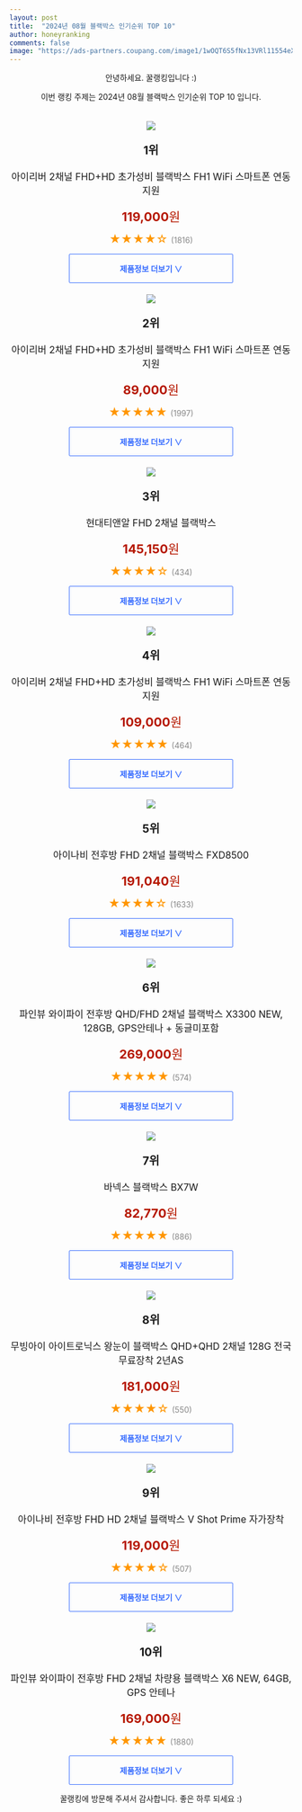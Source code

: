 ```yaml
---
layout: post
title:  "2024년 08월 블랙박스 인기순위 TOP 10"
author: honeyranking
comments: false
image: "https://ads-partners.coupang.com/image1/1wOQT6S5fNx13VRl11554eXNj6CxpyXMqNluEoAtl1H0tV0Lqq1JJKABnxxRms1TUWx1ru0_r0Pxalgqe6dw-UoYqPohf8kK5-aKvHU9aXXiziUoVTKEpH210GdmXSjAMtNLeU5UQUOn0zNVNVhlOIl5S_jMA2gddqgH8kscTrrnPp6F2IMHuSFhmCuAFVDPxICCOfXrIbV385i3TnTxk5AE7KVRYQfeEbU-YJ94azvzWyU3eoMtSmlUq6easisF_6ZVc3niZXKIxC9PsBJFlsU-dcIN_MnsUyS0LKaJO_fKustGKM6hnBWi3XKb8pcl"
---
```

<p style="text-align: center;">안녕하세요. 꿀랭킹입니다 :)</p>
<p style="text-align: center;">이번 랭킹 주제는 2024년 08월 블랙박스 인기순위 TOP 10 입니다.</p><center><img src="https://ads-partners.coupang.com/image1/1wOQT6S5fNx13VRl11554eXNj6CxpyXMqNluEoAtl1H0tV0Lqq1JJKABnxxRms1TUWx1ru0_r0Pxalgqe6dw-UoYqPohf8kK5-aKvHU9aXXiziUoVTKEpH210GdmXSjAMtNLeU5UQUOn0zNVNVhlOIl5S_jMA2gddqgH8kscTrrnPp6F2IMHuSFhmCuAFVDPxICCOfXrIbV385i3TnTxk5AE7KVRYQfeEbU-YJ94azvzWyU3eoMtSmlUq6easisF_6ZVc3niZXKIxC9PsBJFlsU-dcIN_MnsUyS0LKaJO_fKustGKM6hnBWi3XKb8pcl" style="margin-top:20px" /></center><p style="text-align: center; font-size: 20px"><b>1위</b></p><p style="text-align: center; font-size: 17px">아이리버 2채널 FHD+HD 초가성비 블랙박스 FH1 WiFi 스마트폰 연동지원</p><p style="text-align: center;"><span style="color: #b61800; font-size: 22px;"><b>119,000</b>원</span></p><p style="text-align: center;"><span style="color: #ff9600; font-size: 20px;">★★★★☆ </span><span style="color: #878787;">(1816)</span></p><center><a href="https://link.coupang.com/re/AFFSDP?lptag=AF3899140&subid=honeyrank&pageKey=8003278378&itemId=22296900975&vendorItemId=89342459505&traceid=V0-153-68fa306cd0fb5780&clickBeacon=964733d0-609f-11ef-b48d-1561e39159ca%7E3&requestid=20240823010000886079503661&token=31850C%7CMIXED"><div style="font-size: 14px; display: inline-block; padding: 15px 90px; color: #346aff; border-radius: 2px; border: 1px solid #346aff; cursor: pointer;"><b>제품정보 더보기 &or;</b></div></a></center><center><img src="https://ads-partners.coupang.com/image1/ZfScZbjnuQ_W0uLHZVFb-0eH85CfLCd_pU31FB6lL9h8TC2fHRVsF3EE4Rn1Up3cCeG5CgkNThhbdwrhmBrTsDHfqiYFV4WSrprLX-sevSBU-Z51FdEwX3EgOTF5Oa5aVGcog9bKsg1Agk_AD_XLLPeF_YvnlGZhUI2ft2ZS-QwmXyOk-hFUJuedg2XUOtBOF7kE4_9j25JjReD5gYXucgptJY_TcnwEvwpMTJFf6nQkCU1cB8FvA_ddQIUMMZUPRVraqnQtZPeiXBLRCEGavtn23Dzubr3JEG2eckovfC4JH8RPrydsZmE=" style="margin-top:20px" /></center><p style="text-align: center; font-size: 20px"><b>2위</b></p><p style="text-align: center; font-size: 17px">아이리버 2채널 FHD+HD 초가성비 블랙박스 FH1 WiFi 스마트폰 연동지원</p><p style="text-align: center;"><span style="color: #b61800; font-size: 22px;"><b>89,000</b>원</span></p><p style="text-align: center;"><span style="color: #ff9600; font-size: 20px;">★★★★★ </span><span style="color: #878787;">(1997)</span></p><center><a href="https://link.coupang.com/re/AFFSDP?lptag=AF3899140&subid=honeyrank&pageKey=8003278378&itemId=22296900968&vendorItemId=89342459487&traceid=V0-153-68fa306cd0fb5780&requestid=20240823010000886079503661&token=31850C%7CMIXED"><div style="font-size: 14px; display: inline-block; padding: 15px 90px; color: #346aff; border-radius: 2px; border: 1px solid #346aff; cursor: pointer;"><b>제품정보 더보기 &or;</b></div></a></center><center><img src="https://ads-partners.coupang.com/image1/oQkerreK3TyK03DKoTJe3drEcD67mZXC_R94jEafquBQW7EAIbv6bgAwZ1oemFZ3SBvfkVLpZTu8DuWuFofSo--qq6yRRHHb7WTzaBE6sCjz7UwlDkQ4Ycwh_E2tpn4B05AimVs3LaSGukrSsmbsXtW7-DLPQBA0dTz-bB8fJ1p6UOLLOBrBw5mST3jRef7UhGqRySMBL3jffAOzoa3sgyxfCdXS8msUYetmSQCVmKH14jBnauFqu66pOe60_DLpQiL3kZqmbwyulJLeEuQKQ_NrliG5HUW8u-OhlR66CucFJmlvos343X5c" style="margin-top:20px" /></center><p style="text-align: center; font-size: 20px"><b>3위</b></p><p style="text-align: center; font-size: 17px">현대티앤알 FHD 2채널 블랙박스</p><p style="text-align: center;"><span style="color: #b61800; font-size: 22px;"><b>145,150</b>원</span></p><p style="text-align: center;"><span style="color: #ff9600; font-size: 20px;">★★★★☆ </span><span style="color: #878787;">(434)</span></p><center><a href="https://link.coupang.com/re/AFFSDP?lptag=AF3899140&subid=honeyrank&pageKey=2378816464&itemId=4147223484&vendorItemId=86494281371&traceid=V0-153-a4e47683b5f5c05f&requestid=20240823010000886079503661&token=31850C%7CMIXED"><div style="font-size: 14px; display: inline-block; padding: 15px 90px; color: #346aff; border-radius: 2px; border: 1px solid #346aff; cursor: pointer;"><b>제품정보 더보기 &or;</b></div></a></center><center><img src="https://ads-partners.coupang.com/image1/wycg9uS8v68l8xzUw5BEJ1Hha31o2hDFHATCG8fxAmnCoDoAzaooNinEJwc4JBQfHe_NbjjGr47mRFbrANHKk85x_V__hglq_HiGk__v-3S2PmSWKlj9ZWzx75rHN9UeiQ6SRSzYZQ5BAOsBMOzSEqI0koBC_h4gDUh0ssHMd9J3TE11VvXCNEw8NFRkGN0DwVm3aKHTpyFl-_ROHx6wKi_iDrunPIawUwQRs1Rac-Ee5LaaDBFS0p3ZAAS_OCiyini6T92vGbluu162eIezgbKJyYubSM4WkbOtQLU06Y_7cqbE45xdr9Wi8bFnQs4=" style="margin-top:20px" /></center><p style="text-align: center; font-size: 20px"><b>4위</b></p><p style="text-align: center; font-size: 17px">아이리버 2채널 FHD+HD 초가성비 블랙박스 FH1 WiFi 스마트폰 연동지원</p><p style="text-align: center;"><span style="color: #b61800; font-size: 22px;"><b>109,000</b>원</span></p><p style="text-align: center;"><span style="color: #ff9600; font-size: 20px;">★★★★★ </span><span style="color: #878787;">(464)</span></p><center><a href="https://link.coupang.com/re/AFFSDP?lptag=AF3899140&subid=honeyrank&pageKey=8003278378&itemId=22296900972&vendorItemId=89342459517&traceid=V0-153-68fa306cd0fb5780&clickBeacon=964733d0-609f-11ef-b2b1-5e8f06559ec9%7E3&requestid=20240823010000886079503661&token=31850C%7CMIXED"><div style="font-size: 14px; display: inline-block; padding: 15px 90px; color: #346aff; border-radius: 2px; border: 1px solid #346aff; cursor: pointer;"><b>제품정보 더보기 &or;</b></div></a></center><center><img src="https://ads-partners.coupang.com/image1/C-CnOabb6oTHL_N6C7dSRJH-KsTS48vcifAmJflUeIqtCcG8JHXFIWZRYtd6URgnNN_Gu-jlj29bxFR-eCz4RA6hbsKnV-FS4aBUH0WYerdiLuLewYKQjAMYyalP_LhkH5-XGmIpUTw9PVHz2c4Gwh2qQl9eGeJ-0pml9dsebLu7c4yul2T0By8Ju7nfiFF0B9KmIwXLfDzCaCdK-QbVNmO-lZd48j80AHzxuRtrav-YBMYWt4qcdAB8uuZKUVI4xDi44NDcJjJ1QJ44AJITRfZYHNgcRmtjNHwH" style="margin-top:20px" /></center><p style="text-align: center; font-size: 20px"><b>5위</b></p><p style="text-align: center; font-size: 17px">아이나비 전후방 FHD 2채널 블랙박스 FXD8500</p><p style="text-align: center;"><span style="color: #b61800; font-size: 22px;"><b>191,040</b>원</span></p><p style="text-align: center;"><span style="color: #ff9600; font-size: 20px;">★★★★☆ </span><span style="color: #878787;">(1633)</span></p><center><a href="https://link.coupang.com/re/AFFSDP?lptag=AF3899140&subid=honeyrank&pageKey=8068442819&itemId=22700225883&vendorItemId=89735851842&traceid=V0-153-3f0027e003e3c78e&requestid=20240823010000886079503661&token=31850C%7CMIXED"><div style="font-size: 14px; display: inline-block; padding: 15px 90px; color: #346aff; border-radius: 2px; border: 1px solid #346aff; cursor: pointer;"><b>제품정보 더보기 &or;</b></div></a></center><center><img src="https://ads-partners.coupang.com/image1/Z5wiR34SKRZ0LnJiZ8gTDMsE8U0Y_3TPx22obtmGP671h9dZkqsn2Ks9YZ9NAS4jVg6VXwUKIYy3jgvHfo_4QDEEb4ffWdyGLK8wZ3PAHn24xwk1npLMo1-XHvgfHoaC2xKhu5JNjFxvu3OLBhbozZzsg1NdLRSItnvehrQjnr8AfFJ_LwGIb2u6uxEq1zWwwV18XZTEeIYCQHubnFYdyQ2mD-_le5LA0UjGCijE5jUje44XGwHB73yeUyaCs1K5LRnN5-CTnaNd6fOCjXUWrIDkuHN1chPrQ_tVcQ6nDKo=" style="margin-top:20px" /></center><p style="text-align: center; font-size: 20px"><b>6위</b></p><p style="text-align: center; font-size: 17px">파인뷰 와이파이 전후방 QHD/FHD 2채널 블랙박스 X3300 NEW, 128GB, GPS안테나 + 동글미포함</p><p style="text-align: center;"><span style="color: #b61800; font-size: 22px;"><b>269,000</b>원</span></p><p style="text-align: center;"><span style="color: #ff9600; font-size: 20px;">★★★★★ </span><span style="color: #878787;">(574)</span></p><center><a href="https://link.coupang.com/re/AFFSDP?lptag=AF3899140&subid=honeyrank&pageKey=8068272314&itemId=22699158925&vendorItemId=89734802514&traceid=V0-153-5ca430df0b0280e7&clickBeacon=964733d0-609f-11ef-84a8-2a4986959b6f%7E3&requestid=20240823010000886079503661&token=31850C%7CMIXED"><div style="font-size: 14px; display: inline-block; padding: 15px 90px; color: #346aff; border-radius: 2px; border: 1px solid #346aff; cursor: pointer;"><b>제품정보 더보기 &or;</b></div></a></center><center><img src="https://ads-partners.coupang.com/image1/NnkIVX_OgerTn8EGNgOL5vVoxyOt3lQWIdHkxDMqczY9JbwDfhabnNeWIFqCg5ZrJ18Qu-UdzXiDSHdP_Onu94QwN4rF-lvwW7YJvpsPsNbho0L5a3FH55x5K3Vbbk1Tyzfk6jOiLpn30H1A48r61oLmgqeeJXyqcNSeWHYhwEv9l5B2X1UxVcWJO_NIIu4GA835qH1VaTxy0wyNYPJT9bjFHgLw80L6UnbVIL-1PLO6v46L3K29hIKi-ighAiPEYgaTMV23BwawOKergdyBYMIOMAovSWzb39I=" style="margin-top:20px" /></center><p style="text-align: center; font-size: 20px"><b>7위</b></p><p style="text-align: center; font-size: 17px">바넥스 블랙박스 BX7W</p><p style="text-align: center;"><span style="color: #b61800; font-size: 22px;"><b>82,770</b>원</span></p><p style="text-align: center;"><span style="color: #ff9600; font-size: 20px;">★★★★★ </span><span style="color: #878787;">(886)</span></p><center><a href="https://link.coupang.com/re/AFFSDP?lptag=AF3899140&subid=honeyrank&pageKey=7430466617&itemId=2022197141&vendorItemId=70021865061&traceid=V0-153-68db0cd8909d7486&requestid=20240823010000886079503661&token=31850C%7CMIXED"><div style="font-size: 14px; display: inline-block; padding: 15px 90px; color: #346aff; border-radius: 2px; border: 1px solid #346aff; cursor: pointer;"><b>제품정보 더보기 &or;</b></div></a></center><center><img src="https://ads-partners.coupang.com/image1/2EubP_WiOhrCunTW2Ma4nadCcpGH5VhOh4aJdB3-ecameGi5KgunslLxVNgRLVo-HUKrI5Q_Ky-uSZTpnwrtlONypHStKPsuCwHc1pe7Ta-BigW2tAvVrHJ-aN7EUQhD-w3uEDAo1Q1u2hNEh1uCXYirx5Rf3yax3yn-ZyEMGKmuh-LaesKPA7d1vH6FCr7sBiLxQ5P3wZgG9Fd1bpeasfguaHqk6fXeLES7HAfpXv_IdXFg15H6XntjM4KrIW51qKGdSC9boafwcdMpZrkhSoq7bG7d3_U_5LXPu2pJcL4uHTaAm7FNOoNbT1XQ5tvi" style="margin-top:20px" /></center><p style="text-align: center; font-size: 20px"><b>8위</b></p><p style="text-align: center; font-size: 17px">무빙아이 아이트로닉스 왕눈이 블랙박스 QHD+QHD 2채널 128G 전국무료장착 2년AS</p><p style="text-align: center;"><span style="color: #b61800; font-size: 22px;"><b>181,000</b>원</span></p><p style="text-align: center;"><span style="color: #ff9600; font-size: 20px;">★★★★☆ </span><span style="color: #878787;">(550)</span></p><center><a href="https://link.coupang.com/re/AFFSDP?lptag=AF3899140&subid=honeyrank&pageKey=8190166642&itemId=23436034867&vendorItemId=90462933296&traceid=V0-153-cc5cd8f431b792ba&clickBeacon=964733d0-609f-11ef-be79-0226ea03abbe%7E3&requestid=20240823010000886079503661&token=31850C%7CMIXED"><div style="font-size: 14px; display: inline-block; padding: 15px 90px; color: #346aff; border-radius: 2px; border: 1px solid #346aff; cursor: pointer;"><b>제품정보 더보기 &or;</b></div></a></center><center><img src="https://ads-partners.coupang.com/image1/Y_KE6E7asmlouLK6Y0RJLm3j2sfYbZ-7DOhfHFJAk2_ITHfSfVtRMnpo2uxDfKl-oYQep2CTGJ0_GOWtlMT1tNgmXwkcYVZ5Mc1ix7HpylXpYxsKnvgq13oqAA0kJqVTW2qzbAgS950kDt2wFk6B8rqSv1UVnGcm4o14XiC6nQ5P8WvEhNjhZ8TtrEyuLee-F7-AH7ySB-4QJPGJ5Oat-606A9D5CCYJS1I5O8JaIEMdlgmIqVoQwdo8MEji0zRWlygpBB1mlTYPHmiCdOP6hfZlWAIzSRFHYw==" style="margin-top:20px" /></center><p style="text-align: center; font-size: 20px"><b>9위</b></p><p style="text-align: center; font-size: 17px">아이나비 전후방 FHD HD 2채널 블랙박스 V Shot Prime 자가장착</p><p style="text-align: center;"><span style="color: #b61800; font-size: 22px;"><b>119,000</b>원</span></p><p style="text-align: center;"><span style="color: #ff9600; font-size: 20px;">★★★★☆ </span><span style="color: #878787;">(507)</span></p><center><a href="https://link.coupang.com/re/AFFSDP?lptag=AF3899140&subid=honeyrank&pageKey=7062914401&itemId=17517935448&vendorItemId=84685124061&traceid=V0-153-683d97ac053fe49f&requestid=20240823010000886079503661&token=31850C%7CMIXED"><div style="font-size: 14px; display: inline-block; padding: 15px 90px; color: #346aff; border-radius: 2px; border: 1px solid #346aff; cursor: pointer;"><b>제품정보 더보기 &or;</b></div></a></center><center><img src="https://ads-partners.coupang.com/image1/J1YgEk8fCUUFSJq1JxWFep4xbVxpv7ZU7qAn_yObn2E6G48CZcXWIuY4WhQ0ceevD1leKCOtYzk0V9Nns0--qV1bRmrijRMVgIugMyxmyjEK85p49xfjoC3fz1RPyvLMd4pq9lizIlPx3C5BLxxhSAb4f3ZWEvTlxL0HBAy7H46HzuPCUUTFkUh9L1A-3kNNaq9jlbxrPJT384-mCdTpT7XmJ5zhurExkaNCixhSedTDC3ByKYbXp1QBe4wi0u3gesJl62u9KNiBAgeM0k30FqX5Z3SCBc8_ff0MtQM7" style="margin-top:20px" /></center><p style="text-align: center; font-size: 20px"><b>10위</b></p><p style="text-align: center; font-size: 17px">파인뷰 와이파이 전후방 FHD 2채널 차량용 블랙박스 X6 NEW, 64GB, GPS 안테나</p><p style="text-align: center;"><span style="color: #b61800; font-size: 22px;"><b>169,000</b>원</span></p><p style="text-align: center;"><span style="color: #ff9600; font-size: 20px;">★★★★★ </span><span style="color: #878787;">(1880)</span></p><center><a href="https://link.coupang.com/re/AFFSDP?lptag=AF3899140&subid=honeyrank&pageKey=8068120624&itemId=22631950861&vendorItemId=89673330842&traceid=V0-153-135045002fd2c9d6&clickBeacon=964733d0-609f-11ef-9c35-51eb8d9be7d4%7E3&requestid=20240823010000886079503661&token=31850C%7CMIXED"><div style="font-size: 14px; display: inline-block; padding: 15px 90px; color: #346aff; border-radius: 2px; border: 1px solid #346aff; cursor: pointer;"><b>제품정보 더보기 &or;</b></div></a></center><p style="text-align: center;">꿀랭킹에 방문해 주셔서 감사합니다. 좋은 하루 되세요 :)</p>